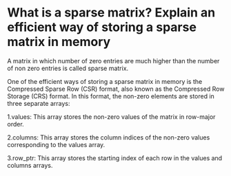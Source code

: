 # What is a sparse matrix? Explain an efficient way of storing a sparse matrix in memory

 A matrix in which number of zero entries are much higher than the number of non zero entries is called sparse matrix.
 
 One of the efficient ways of storing a sparse matrix in memory is the Compressed Sparse Row (CSR) format, also known as the Compressed Row Storage (CRS) format. In this format, the non-zero elements are stored in three separate arrays:

1.values: This array stores the non-zero values of the matrix in row-major order.

2.columns: This array stores the column indices of the non-zero values corresponding to the values array.

3.row_ptr: This array stores the starting index of each row in the values and columns arrays.
